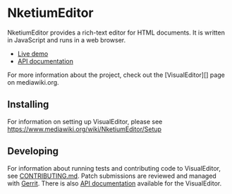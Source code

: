 # NketiumEditor

NketiumEditor provides a rich-text editor for HTML documents. It is written in
JavaScript and runs in a web browser.

* [Live demo][]
* [API documentation][]

For more information about the project, check out the [VisualEditor][]
page on mediawiki.org.


## Installing

For information on setting up VisualEditor, please see
https://www.mediawiki.org/wiki/NketiumEditor/Setup

## Developing

For information about running tests and contributing code to VisualEditor,
see [CONTRIBUTING.md][].  Patch submissions are reviewed and managed with
[Gerrit][].  There is also [API documentation][] available for the
VisualEditor.

[Live demo]:         https://doc.wikimedia.org/VisualEditor/master/js/lib/ve/demos/ve/desktop-wikimediaui.html
[NketiumEditor]:      https://www.mediawiki.org/wiki/VisualEditor
[CONTRIBUTING.md]:   CONTRIBUTING.md
[API documentation]: https://doc.wikimedia.org/VisualEditor/master/
[Gerrit]:            https://www.mediawiki.org/wiki/Developer_account
